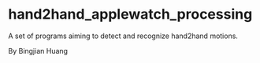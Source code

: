 # hand2hand_applewatch_processing

A set of programs aiming to detect and recognize hand2hand motions.

By Bingjian Huang
